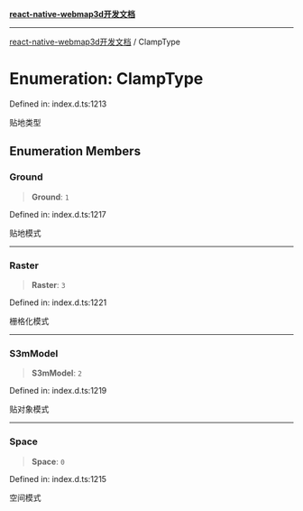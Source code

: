 [**react-native-webmap3d开发文档**](../README.md)

***

[react-native-webmap3d开发文档](../globals.md) / ClampType

# Enumeration: ClampType

Defined in: index.d.ts:1213

贴地类型

## Enumeration Members

### Ground

> **Ground**: `1`

Defined in: index.d.ts:1217

贴地模式

***

### Raster

> **Raster**: `3`

Defined in: index.d.ts:1221

栅格化模式

***

### S3mModel

> **S3mModel**: `2`

Defined in: index.d.ts:1219

贴对象模式

***

### Space

> **Space**: `0`

Defined in: index.d.ts:1215

空间模式
